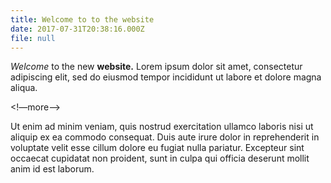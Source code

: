 ```yaml
---
title: Welcome to to the website
date: 2017-07-31T20:38:16.000Z
file: null
---
```

*Welcome* to the new **website.** Lorem ipsum dolor sit amet, consectetur adipiscing elit, sed do eiusmod tempor incididunt ut labore et dolore magna aliqua.

<!—more—>

Ut enim ad minim veniam, quis nostrud exercitation ullamco laboris nisi ut aliquip ex ea commodo consequat. Duis aute irure dolor in reprehenderit in voluptate velit esse cillum dolore eu fugiat nulla pariatur. Excepteur sint occaecat cupidatat non proident, sunt in culpa qui officia deserunt mollit anim id est laborum.
